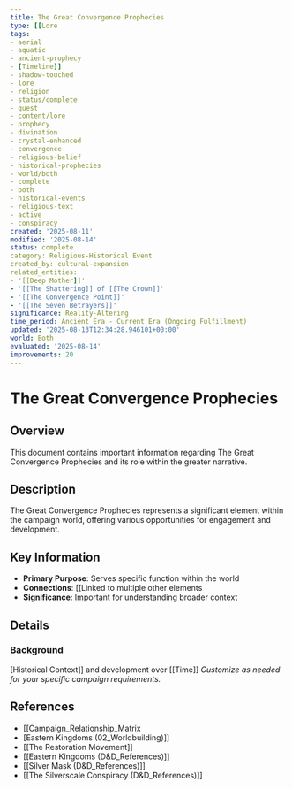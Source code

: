 ```yaml
---
title: The Great Convergence Prophecies
type: [[Lore
tags:
- aerial
- aquatic
- ancient-prophecy
- [Timeline]]
- shadow-touched
- lore
- religion
- status/complete
- quest
- content/lore
- prophecy
- divination
- crystal-enhanced
- convergence
- religious-belief
- historical-prophecies
- world/both
- complete
- both
- historical-events
- religious-text
- active
- conspiracy
created: '2025-08-11'
modified: '2025-08-14'
status: complete
category: Religious-Historical Event
created_by: cultural-expansion
related_entities:
- '[[Deep Mother]]'
- '[[The Shattering]] of [[The Crown]]'
- '[[The Convergence Point]]'
- '[[The Seven Betrayers]]'
significance: Reality-Altering
time_period: Ancient Era - Current Era (Ongoing Fulfillment)
updated: '2025-08-13T12:34:28.946101+00:00'
world: Both
evaluated: '2025-08-14'
improvements: 20
---
```


# The Great Convergence Prophecies

## Overview
This document contains important information regarding The Great Convergence Prophecies and its role within the greater narrative.

## Description
The Great Convergence Prophecies represents a significant element within the campaign world, offering various opportunities for engagement and development.

## Key Information
- **Primary Purpose**: Serves specific function within the world
- **Connections**: [[Linked to multiple other elements
- **Significance**: Important for understanding broader context

## Details
### Background
[Historical Context]] and development over [[Time]]
*Customize as needed for your specific campaign requirements.*

## References

- [[Campaign_Relationship_Matrix
- [Eastern Kingdoms (02_Worldbuilding)]]
- [[The Restoration Movement]]
- [[Eastern Kingdoms (D&D_References)]]
- [[Silver Mask (D&D_References)]]
- [[The Silverscale Conspiracy (D&D_References)]]
